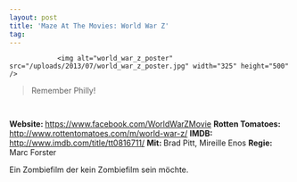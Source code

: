 ```yaml
---
layout: post
title: 'Maze At The Movies: World War Z'
tag: 
---
```



                <img alt="world_war_z_poster" src="/uploads/2013/07/world_war_z_poster.jpg" width="325" height="500" />
<blockquote>Remember Philly!</blockquote>
<img class="alignnone size-full wp-image-5898" style="font-size: 13px; line-height: 19px;" title="movie_review_4stars" alt="" src="/uploads/2010/02/movie_review_4stars.png" width="75" height="15" />
<p><strong>Website: </strong><a href="https://www.facebook.com/WorldWarZMovie"><a href="https://www.facebook.com/WorldWarZMovie">https://www.facebook.com/WorldWarZMovie</a></a>
<strong>Rotten Tomatoes: </strong><a href="http://www.rottentomatoes.com/m/world-war-z/"><a href="http://www.rottentomatoes.com/m/world-war-z/">http://www.rottentomatoes.com/m/world-war-z/</a></a>
<strong>IMDB: </strong><a href="http://www.imdb.com/title/tt0816711/"><a href="http://www.imdb.com/title/tt0816711/">http://www.imdb.com/title/tt0816711/</a></a>
<strong>Mit: </strong>Brad Pitt, Mireille Enos
<strong>Regie: </strong>Marc Forster</p>
<p>Ein Zombiefilm der kein Zombiefilm sein möchte.</p>
<p>&nbsp;</p>
            
